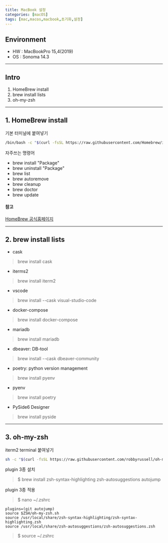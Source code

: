 ```yaml
---
title: MacBook 설정
categories: [macOS]
tags: [mac,macos,macbook,초기화,설정]
---
```


## Environment

- HW : MacBookPro 15,4(2019)
- OS : Sonoma 14.3

---

## Intro

1. HomeBrew install
2. brew install lists
3. oh-my-zsh

---


## 1. HomeBrew install

기본 터미널에 붙여넣기

```bash
/bin/bash -c "$(curl -fsSL https://raw.githubusercontent.com/Homebrew/install/HEAD/install.sh)"
```


자주쓰는 명령어

- brew install "Package"
- brew uninstall "Package"
- brew list
- brew autoremove
- brew cleanup
- brew doctor
- brew update


#### 참고
[HomeBrew 공식홈페이지](https://brew.sh/ko/)

---

## 2. brew install lists

- cask
> brew install cask

- iterms2
> brew install iterm2

- vscode
> brew install --cask visual-studio-code

- docker-compose 
> brew install docker-compose

- mariadb
> brew install mariadb

- dbeaver: DB-tool
> brew install --cask dbeaver-community

- poetry: python version management
> brew install pyenv

- pyenv
> brew install poetry

- PySide6 Designer
> brew install pyside

---

## 3. oh-my-zsh

iterm2 terminal 붙여넣기

```bash
sh -c "$(curl -fsSL https://raw.githubusercontent.com/robbyrussell/oh-my-zsh/master/tools/install.sh)"
```

plugin 3종 설치
> $ brew install zsh-syntax-highlighting zsh-autosuggestions autojump

plugin 3종 적용
> $ nano ~/.zshrc

    plugins=(git autojump)
    source $ZSH/oh-my-zsh.sh
    source /usr/local/share/zsh-syntax-highlighting/zsh-syntax-highlighting.zsh
    source /usr/local/share/zsh-autosuggestions/zsh-autosuggestions.zsh


> $ source ~/.zshrc
